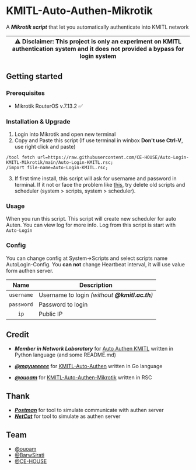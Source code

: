 # KMITL-Auto-Authen-Mikrotik

A **_Mikrotik script_** that let you automatically authenticate into KMITL network

| :warning: **Disclaimer:** This project is only an experiment on KMITL authentication system and it does not provided a bypass for login system |
| --- |

## Getting started

### Prerequisites

- Mikrotik RouterOS v.7.13.2 ✅

### Installation & Upgrade

1. Login into Mikrotik and open new terminal
2. Copy and Paste this script (If use terminal in winbox **Don't use Ctrl-V**, use right click and paste)

```
/tool fetch url=https://raw.githubusercontent.com/CE-HOUSE/Auto-Login-KMITL-Mikrotik/main/Auto-Login-KMITL.rsc;
/import file-name=Auto-Login-KMITL.rsc;
```

3. If first time install, this script will ask for username and password in terminal. If it not or face the problem like [this](https://github.com/CE-HOUSE/Auto-Login-KMITL-Mikrotik/issues/1), try delete old scripts and scheduler (system > scripts, system > scheduler).

### Usage

When you run this script. This script will create new scheduler for auto Auten.
You can view log for more info. Log from this script is start with `Auto-Login`

### Config

You can change config at System->Scripts and select scripts name AutoLogin-Config.
You **can not** change Heartbeat interval, it will use value form authen server.

|    Name    | Description                                    |
| :--------: | ---------------------------------------------- |
| `username` | Username to login _(without **@kmitl.ac.th**)_ |
| `password` | Password to login                              |
| `ip`       | Public IP                                      |

## Credit

- **_Member in Network Laboratory_** for [Auto Authen KMITL](https://gitlab.com/networklab-kmitl/auto-authen-kmitl) written in Python language (and some README.md)
- **_[@mayueeeee](https://github.com/mayueeeee)_** for [KMITL-Auto-Authen](https://github.com/mayueeeee/KMITL-Auto-Authen) written in Go language

- **_[@ouoam](https://github.com/ouoam)_** for [KMITL-Auto-Authen-Mikrotik](https://github.com/ouoam/KMITL-Auto-Authen-Mikrotik) written in RSC 


## Thank

- **_[Postman](https://www.getpostman.com/)_** for tool to simulate communicate with authen server
- **_[NetCat](https://eternallybored.org/misc/netcat/)_** for tool to simulate as authen server

## Team
- [@ouoam](https://github.com/ouoam)
- [@BarwSirati](https://github.com/BarwSirati)
- [@CE-HOUSE](https://github.com/CE-HOUSE)
